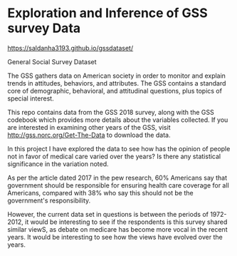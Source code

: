 # Exploration and Inference of GSS survey Data

https://saldanha3193.github.io/gssdataset/

General Social Survey Dataset

The GSS gathers data on American society in order to monitor and explain trends in attitudes, behaviors, and attributes. The GSS contains a standard core of demographic, behavioral, and attitudinal questions, plus topics of special interest.

This repo contains data from the GSS 2018 survey, along with the GSS codebook which provides more details about the variables collected. If you are interested in examining other years of the GSS, visit http://gss.norc.org/Get-The-Data to download the data.


In this project I have explored the data to see how has the opinion of people not in favor of medical care varied over the years? Is there any statistical significance in the variation noted.

As per the article dated 2017 in the pew research, 60% Americans say that government should be responsible for ensuring health care coverage for all Americans, compared with 38% who say this should not be the government's responsibility.

However, the current data set in questions is between the periods of 1972-2012, it would be interesting to see if the respondents is this survey shared similar viewS, as debate on medicare has become more vocal in the recent years. It would be interesting to see how the views have evolved over the years.
